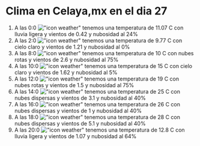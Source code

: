 # Clima en Celaya,mx en el dia 27

1. A las 0:0 !["icon weather"](http://openweathermap.org/img/w/10n.png) tenemos una temperatura de 11.07 C con lluvia ligera y  vientos de 0.42 y nubosidad al 24%
1. A las 2:0 !["icon weather"](http://openweathermap.org/img/w/01n.png) tenemos una temperatura de 9.77 C con cielo claro y  vientos de 1.21 y nubosidad al 0%
1. A las 8:0 !["icon weather"](http://openweathermap.org/img/w/04n.png) tenemos una temperatura de 10 C con nubes rotas y  vientos de 2.6 y nubosidad al 75%
1. A las 10:0 !["icon weather"](http://openweathermap.org/img/w/02d.png) tenemos una temperatura de 15 C con cielo claro y  vientos de 1.62 y nubosidad al 5%
1. A las 12:0 !["icon weather"](http://openweathermap.org/img/w/04d.png) tenemos una temperatura de 19 C con nubes rotas y  vientos de 1.5 y nubosidad al 75%
1. A las 14:0 !["icon weather"](http://openweathermap.org/img/w/03d.png) tenemos una temperatura de 25 C con nubes dispersas y  vientos de 3.1 y nubosidad al 40%
1. A las 16:0 !["icon weather"](http://openweathermap.org/img/w/03d.png) tenemos una temperatura de 26 C con nubes dispersas y  vientos de 1 y nubosidad al 40%
1. A las 18:0 !["icon weather"](http://openweathermap.org/img/w/03d.png) tenemos una temperatura de 28 C con nubes dispersas y  vientos de 5.1 y nubosidad al 40%
1. A las 20:0 !["icon weather"](http://openweathermap.org/img/w/10n.png) tenemos una temperatura de 12.8 C con lluvia ligera y  vientos de 1.07 y nubosidad al 64%
